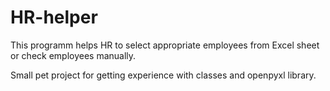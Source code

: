# HR-helper

This programm helps HR to select appropriate employees from Excel sheet or check employees manually.

Small pet project for getting experience with classes and openpyxl library.
